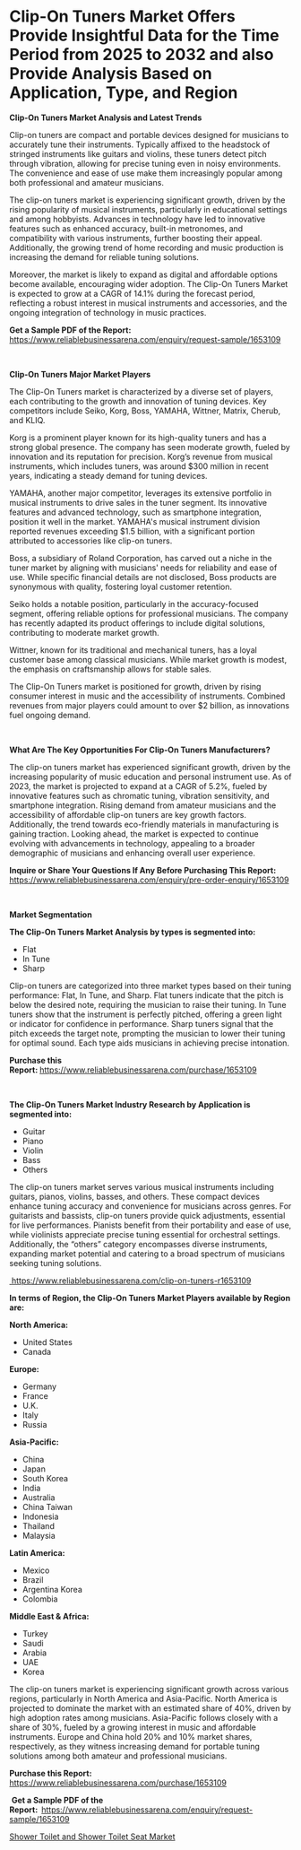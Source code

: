 <p><h1>Clip-On Tuners Market Offers Provide Insightful Data for the Time Period from 2025 to 2032 and also Provide Analysis Based on Application, Type, and Region</h1></p><p><strong>Clip-On Tuners Market Analysis and Latest Trends</strong></p>
<p><p>Clip-on tuners are compact and portable devices designed for musicians to accurately tune their instruments. Typically affixed to the headstock of stringed instruments like guitars and violins, these tuners detect pitch through vibration, allowing for precise tuning even in noisy environments. The convenience and ease of use make them increasingly popular among both professional and amateur musicians.</p><p>The clip-on tuners market is experiencing significant growth, driven by the rising popularity of musical instruments, particularly in educational settings and among hobbyists. Advances in technology have led to innovative features such as enhanced accuracy, built-in metronomes, and compatibility with various instruments, further boosting their appeal. Additionally, the growing trend of home recording and music production is increasing the demand for reliable tuning solutions.</p><p>Moreover, the market is likely to expand as digital and affordable options become available, encouraging wider adoption. The Clip-On Tuners Market is expected to grow at a CAGR of 14.1% during the forecast period, reflecting a robust interest in musical instruments and accessories, and the ongoing integration of technology in music practices.</p></p>
<p><strong>Get a Sample PDF of the Report:&nbsp;</strong> <a href="https://www.reliablebusinessarena.com/enquiry/request-sample/1653109?utm_campaign=2246&utm_medium=2&utm_source=Github&utm_content=ia&utm_term=09022025&utm_id=clip-on-tuners">https://www.reliablebusinessarena.com/enquiry/request-sample/1653109</a></p>
<p>&nbsp;</p>
<p><strong>Clip-On Tuners Major Market Players</strong></p>
<p><p>The Clip-On Tuners market is characterized by a diverse set of players, each contributing to the growth and innovation of tuning devices. Key competitors include Seiko, Korg, Boss, YAMAHA, Wittner, Matrix, Cherub, and KLIQ.</p><p>Korg is a prominent player known for its high-quality tuners and has a strong global presence. The company has seen moderate growth, fueled by innovation and its reputation for precision. Korg’s revenue from musical instruments, which includes tuners, was around $300 million in recent years, indicating a steady demand for tuning devices.</p><p>YAMAHA, another major competitor, leverages its extensive portfolio in musical instruments to drive sales in the tuner segment. Its innovative features and advanced technology, such as smartphone integration, position it well in the market. YAMAHA's musical instrument division reported revenues exceeding $1.5 billion, with a significant portion attributed to accessories like clip-on tuners.</p><p>Boss, a subsidiary of Roland Corporation, has carved out a niche in the tuner market by aligning with musicians' needs for reliability and ease of use. While specific financial details are not disclosed, Boss products are synonymous with quality, fostering loyal customer retention.</p><p>Seiko holds a notable position, particularly in the accuracy-focused segment, offering reliable options for professional musicians. The company has recently adapted its product offerings to include digital solutions, contributing to moderate market growth.</p><p>Wittner, known for its traditional and mechanical tuners, has a loyal customer base among classical musicians. While market growth is modest, the emphasis on craftsmanship allows for stable sales.</p><p>The Clip-On Tuners market is positioned for growth, driven by rising consumer interest in music and the accessibility of instruments. Combined revenues from major players could amount to over $2 billion, as innovations fuel ongoing demand.</p></p>
<p>&nbsp;</p>
<p><strong>What Are The Key Opportunities For Clip-On Tuners Manufacturers?</strong></p>
<p><p>The clip-on tuners market has experienced significant growth, driven by the increasing popularity of music education and personal instrument use. As of 2023, the market is projected to expand at a CAGR of 5.2%, fueled by innovative features such as chromatic tuning, vibration sensitivity, and smartphone integration. Rising demand from amateur musicians and the accessibility of affordable clip-on tuners are key growth factors. Additionally, the trend towards eco-friendly materials in manufacturing is gaining traction. Looking ahead, the market is expected to continue evolving with advancements in technology, appealing to a broader demographic of musicians and enhancing overall user experience.</p></p>
<p><strong>Inquire or Share Your Questions If Any Before Purchasing This Report:</strong> <a href="https://www.reliablebusinessarena.com/enquiry/pre-order-enquiry/1653109?utm_campaign=2246&utm_medium=2&utm_source=Github&utm_content=ia&utm_term=09022025&utm_id=clip-on-tuners">https://www.reliablebusinessarena.com/enquiry/pre-order-enquiry/1653109</a></p>
<p>&nbsp;</p>
<p><strong>Market Segmentation</strong></p>
<p><strong>The Clip-On Tuners Market Analysis by types is segmented into:</strong></p>
<p><ul><li>Flat</li><li>In Tune</li><li>Sharp</li></ul></p>
<p><p>Clip-on tuners are categorized into three market types based on their tuning performance: Flat, In Tune, and Sharp. Flat tuners indicate that the pitch is below the desired note, requiring the musician to raise their tuning. In Tune tuners show that the instrument is perfectly pitched, offering a green light or indicator for confidence in performance. Sharp tuners signal that the pitch exceeds the target note, prompting the musician to lower their tuning for optimal sound. Each type aids musicians in achieving precise intonation.</p></p>
<p><strong>Purchase this Report:&nbsp;</strong><a href="https://www.reliablebusinessarena.com/purchase/1653109?utm_campaign=2246&utm_medium=2&utm_source=Github&utm_content=ia&utm_term=09022025&utm_id=clip-on-tuners">https://www.reliablebusinessarena.com/purchase/1653109</a></p>
<p>&nbsp;</p>
<p><strong>The Clip-On Tuners Market Industry Research by Application is segmented into:</strong></p>
<p><ul><li>Guitar</li><li>Piano</li><li>Violin</li><li>Bass</li><li>Others</li></ul></p>
<p><p>The clip-on tuners market serves various musical instruments including guitars, pianos, violins, basses, and others. These compact devices enhance tuning accuracy and convenience for musicians across genres. For guitarists and bassists, clip-on tuners provide quick adjustments, essential for live performances. Pianists benefit from their portability and ease of use, while violinists appreciate precise tuning essential for orchestral settings. Additionally, the “others” category encompasses diverse instruments, expanding market potential and catering to a broad spectrum of musicians seeking tuning solutions.</p></p>
<p><a href="https://www.reliablebusinessarena.com/clip-on-tuners-r1653109?utm_campaign=2246&utm_medium=2&utm_source=Github&utm_content=ia&utm_term=09022025&utm_id=clip-on-tuners">&nbsp;https://www.reliablebusinessarena.com/clip-on-tuners-r1653109</a></p>
<p><strong>In terms of Region, the Clip-On Tuners Market Players available by Region are:</strong></p>
<p>
    <p> <strong> North America: </strong>
        <ul>
            <li>United States</li>
            <li>Canada</li>
        </ul>
        </p> 
    <p> <strong> Europe: </strong>
        <ul>
            <li>Germany</li>
            <li>France</li>
            <li>U.K.</li>
            <li>Italy</li>
            <li>Russia</li>
        </ul>
        </p> 
    <p> <strong> Asia-Pacific: </strong>
        <ul>
            <li>China</li>
            <li>Japan</li>
            <li>South Korea</li>
            <li>India</li>
            <li>Australia</li>
            <li>China Taiwan</li>
            <li>Indonesia</li>
            <li>Thailand</li>
            <li>Malaysia</li>
        </ul>
        </p> 
    <p> <strong> Latin America: </strong>
        <ul>
            <li>Mexico</li>
            <li>Brazil</li>
            <li>Argentina Korea</li>
            <li>Colombia</li>
        </ul>
        </p> 
    <p> <strong> Middle East & Africa: </strong>
        <ul>
            <li>Turkey</li>
            <li>Saudi</li>
            <li>Arabia</li>
            <li>UAE</li>
            <li>Korea</li>
        </ul>
    </p>
    </p>
<p><p>The clip-on tuners market is experiencing significant growth across various regions, particularly in North America and Asia-Pacific. North America is projected to dominate the market with an estimated share of 40%, driven by high adoption rates among musicians. Asia-Pacific follows closely with a share of 30%, fueled by a growing interest in music and affordable instruments. Europe and China hold 20% and 10% market shares, respectively, as they witness increasing demand for portable tuning solutions among both amateur and professional musicians.</p></p>
<p><strong>Purchase this Report: </strong><a href="https://www.reliablebusinessarena.com/purchase/1653109?utm_campaign=2246&utm_medium=2&utm_source=Github&utm_content=ia&utm_term=09022025&utm_id=clip-on-tuners">https://www.reliablebusinessarena.com/purchase/1653109</a></p>
<p>&nbsp;<strong>Get a Sample PDF of the Report:&nbsp;&nbsp;</strong><a href="https://www.reliablebusinessarena.com/enquiry/request-sample/1653109?utm_campaign=2246&utm_medium=2&utm_source=Github&utm_content=ia&utm_term=09022025&utm_id=clip-on-tuners">https://www.reliablebusinessarena.com/enquiry/request-sample/1653109</a></p>
<p><strong></strong></p>
<p><p><a href="https://github.com/skerretflossie9297/Market-Research-Report-List-1/blob/main/shower-toilet-and-shower-toilet-seat-market.md?utm_campaign=2246&utm_medium=2&utm_source=Github&utm_content=ia&utm_term=09022025&utm_id=clip-on-tuners">Shower Toilet and Shower Toilet Seat Market</a></p></p>